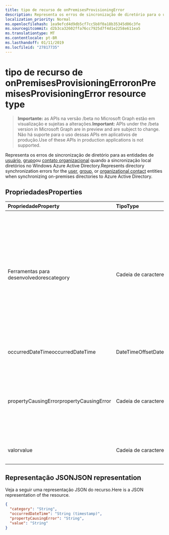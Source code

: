 ```yaml
---
title: tipo de recurso de onPremisesProvisioningError
description: Representa os erros de sincronização de diretório para o usuário, grupo ou organizacionais entidades visita quando a sincronização local diretórios no Windows Azure Active Directory.
localization_priority: Normal
ms.openlocfilehash: 1ea9efcd4d9db5cf7cc5b8f0a18b35345d06c3fe
ms.sourcegitcommit: d2b3ca32602ffa76cc7925d7f4d1e2258e611ea5
ms.translationtype: MT
ms.contentlocale: pt-BR
ms.lasthandoff: 01/11/2019
ms.locfileid: "27817735"
---
```

# <a name="onpremisesprovisioningerror-resource-type"></a><span data-ttu-id="ecc3d-103">tipo de recurso de onPremisesProvisioningError</span><span class="sxs-lookup"><span data-stu-id="ecc3d-103">onPremisesProvisioningError resource type</span></span>

> <span data-ttu-id="ecc3d-104">**Importante:** as APIs na versão /beta no Microsoft Graph estão em visualização e sujeitas a alterações.</span><span class="sxs-lookup"><span data-stu-id="ecc3d-104">**Important:** APIs under the /beta version in Microsoft Graph are in preview and are subject to change.</span></span> <span data-ttu-id="ecc3d-105">Não há suporte para o uso dessas APIs em aplicativos de produção.</span><span class="sxs-lookup"><span data-stu-id="ecc3d-105">Use of these APIs in production applications is not supported.</span></span>

<span data-ttu-id="ecc3d-106">Representa os erros de sincronização de diretório para as entidades de [usuário](user.md), [grupo](group.md)ou [contato organizacional](orgcontact.md) quando a sincronização local diretórios no Windows Azure Active Directory.</span><span class="sxs-lookup"><span data-stu-id="ecc3d-106">Represents directory synchronization errors for the [user](user.md), [group](group.md), or [organizational contact](orgcontact.md) entities when synchronizing on-premises directories to Azure Active Directory.</span></span>

## <a name="properties"></a><span data-ttu-id="ecc3d-107">Propriedades</span><span class="sxs-lookup"><span data-stu-id="ecc3d-107">Properties</span></span>

| <span data-ttu-id="ecc3d-108">Propriedade</span><span class="sxs-lookup"><span data-stu-id="ecc3d-108">Property</span></span> | <span data-ttu-id="ecc3d-109">Tipo</span><span class="sxs-lookup"><span data-stu-id="ecc3d-109">Type</span></span> | <span data-ttu-id="ecc3d-110">Descrição</span><span class="sxs-lookup"><span data-stu-id="ecc3d-110">Description</span></span> |
|:---------------|:--------|:----------|
|<span data-ttu-id="ecc3d-111">Ferramentas para desenvolvedores</span><span class="sxs-lookup"><span data-stu-id="ecc3d-111">category</span></span>|<span data-ttu-id="ecc3d-112">Cadeia de caracteres</span><span class="sxs-lookup"><span data-stu-id="ecc3d-112">String</span></span>| <span data-ttu-id="ecc3d-113">Categoria do erro provisionamento.</span><span class="sxs-lookup"><span data-stu-id="ecc3d-113">Category of the provisioning error.</span></span> <span data-ttu-id="ecc3d-114">Observação: No momento, há apenas um valor possível.</span><span class="sxs-lookup"><span data-stu-id="ecc3d-114">Note: Currently, there is only one possible value.</span></span> <span data-ttu-id="ecc3d-115">Valores possíveis: *PropertyConflict* - indica um valor de propriedade não é exclusivo.</span><span class="sxs-lookup"><span data-stu-id="ecc3d-115">Possible value: *PropertyConflict* - indicates a property value is not unique.</span></span> <span data-ttu-id="ecc3d-116">Outros objetos contenham o mesmo valor da propriedade.</span><span class="sxs-lookup"><span data-stu-id="ecc3d-116">Other objects contain the same value for the property.</span></span> |
|<span data-ttu-id="ecc3d-117">occurredDateTime</span><span class="sxs-lookup"><span data-stu-id="ecc3d-117">occurredDateTime</span></span>|<span data-ttu-id="ecc3d-118">DateTimeOffset</span><span class="sxs-lookup"><span data-stu-id="ecc3d-118">DateTimeOffset</span></span>| <span data-ttu-id="ecc3d-119">A data e hora em que o erro ocorreu.</span><span class="sxs-lookup"><span data-stu-id="ecc3d-119">The date and time at which the error occurred.</span></span> |
|<span data-ttu-id="ecc3d-120">propertyCausingError</span><span class="sxs-lookup"><span data-stu-id="ecc3d-120">propertyCausingError</span></span>|<span data-ttu-id="ecc3d-121">Cadeia de caracteres</span><span class="sxs-lookup"><span data-stu-id="ecc3d-121">String</span></span>| <span data-ttu-id="ecc3d-122">Nome da propriedade diretório que causou o erro.</span><span class="sxs-lookup"><span data-stu-id="ecc3d-122">Name of the directory property causing the error.</span></span> <span data-ttu-id="ecc3d-123">Valores possíveis atuais: *UserPrincipalName* ou *ProxyAddress*</span><span class="sxs-lookup"><span data-stu-id="ecc3d-123">Current possible values: *UserPrincipalName* or *ProxyAddress*</span></span> |
|<span data-ttu-id="ecc3d-124">valor</span><span class="sxs-lookup"><span data-stu-id="ecc3d-124">value</span></span>|<span data-ttu-id="ecc3d-125">Cadeia de caracteres</span><span class="sxs-lookup"><span data-stu-id="ecc3d-125">String</span></span>| <span data-ttu-id="ecc3d-126">Valor da propriedade que causou o erro.</span><span class="sxs-lookup"><span data-stu-id="ecc3d-126">Value of the property causing the error.</span></span> |

## <a name="json-representation"></a><span data-ttu-id="ecc3d-127">Representação JSON</span><span class="sxs-lookup"><span data-stu-id="ecc3d-127">JSON representation</span></span>
<span data-ttu-id="ecc3d-128">Veja a seguir uma representação JSON do recurso.</span><span class="sxs-lookup"><span data-stu-id="ecc3d-128">Here is a JSON representation of the resource.</span></span>

<!-- {
  "blockType": "resource",
  "optionalProperties": [

  ],
  "@odata.type": "microsoft.graph.onPremisesProvisioningError"
}-->

```json
{
  "category": "String",
  "occurredDateTime": "String (timestamp)",
  "propertyCausingError": "String",
  "value": "String"
}

```


<!-- uuid: 8fcb5dbc-d5aa-4681-8e31-b001d5168d79
2015-10-25 14:57:30 UTC -->
<!-- {
  "type": "#page.annotation",
  "description": "onPremisesProvisioningError resource",
  "keywords": "",
  "section": "documentation",
  "tocPath": ""
}-->
